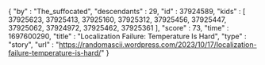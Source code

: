 {
  "by" : "The_suffocated",
  "descendants" : 29,
  "id" : 37924589,
  "kids" : [ 37925623, 37925413, 37925160, 37925312, 37925456, 37925447, 37925062, 37924972, 37925462, 37925361 ],
  "score" : 73,
  "time" : 1697600290,
  "title" : "Localization Failure: Temperature Is Hard",
  "type" : "story",
  "url" : "https://randomascii.wordpress.com/2023/10/17/localization-failure-temperature-is-hard/"
}
